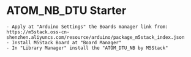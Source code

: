 # ATOM_NB_DTU Starter

    - Apply at "Arduino Settings" the Boards manager link from: https://m5stack.oss-cn-shenzhen.aliyuncs.com/resource/arduino/package_m5stack_index.json
    - Install M5Stack Board at "Board Manager"
    - In "Library Manager" install the "ATOM_DTU_NB by M5Stack"

    
